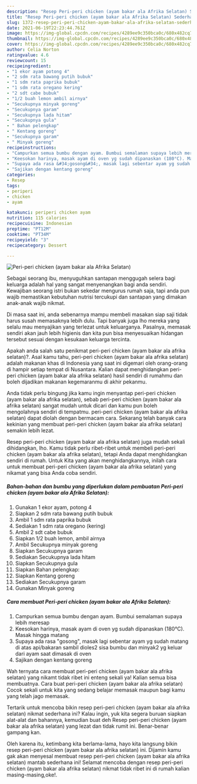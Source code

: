 ```yaml
---
description: "Resep Peri-peri chicken (ayam bakar ala Afrika Selatan) Sederhana dan Mudah Dibuat"
title: "Resep Peri-peri chicken (ayam bakar ala Afrika Selatan) Sederhana dan Mudah Dibuat"
slug: 1372-resep-peri-peri-chicken-ayam-bakar-ala-afrika-selatan-sederhana-dan-mudah-dibuat
date: 2021-06-19T22:23:44.761Z
image: https://img-global.cpcdn.com/recipes/4289ee9c350bca0c/680x482cq70/peri-peri-chicken-ayam-bakar-ala-afrika-selatan-foto-resep-utama.jpg
thumbnail: https://img-global.cpcdn.com/recipes/4289ee9c350bca0c/680x482cq70/peri-peri-chicken-ayam-bakar-ala-afrika-selatan-foto-resep-utama.jpg
cover: https://img-global.cpcdn.com/recipes/4289ee9c350bca0c/680x482cq70/peri-peri-chicken-ayam-bakar-ala-afrika-selatan-foto-resep-utama.jpg
author: Celia Norton
ratingvalue: 4.6
reviewcount: 15
recipeingredient:
- "1 ekor ayam potong 4"
- "2 sdm rata bawang putih bubuk"
- "1 sdm rata paprika bubuk"
- "1 sdm rata oregano kering"
- "2 sdt cabe bubuk"
- "1/2 buah lemon ambil airnya"
- "Secukupnya minyak goreng"
- "Secukupnya garam"
- "Secukupnya lada hitam"
- "Secukupnya gula"
- " Bahan pelengkap"
- " Kentang goreng"
- "Secukupnya garam"
- " Minyak goreng"
recipeinstructions:
- "Campurkan semua bumbu dengan ayam. Bumbui semalaman supaya lebih meresap"
- "Keesokan harinya, masak ayam di oven yg sudah dipanaskan (180°C). Masak hingga matang"
- "Supaya ada rasa &#34;gosong&#34;, masak lagi sebentar ayam yg sudah matang di atas api/bakaran sambil dioles2 sisa bumbu dan minyak2 yg keluar dari ayam saat dimasak di oven"
- "Sajikan dengan kentang goreng"
categories:
- Resep
tags:
- periperi
- chicken
- ayam

katakunci: periperi chicken ayam 
nutrition: 115 calories
recipecuisine: Indonesian
preptime: "PT12M"
cooktime: "PT34M"
recipeyield: "3"
recipecategory: Dessert

---
```



![Peri-peri chicken (ayam bakar ala Afrika Selatan)](https://img-global.cpcdn.com/recipes/4289ee9c350bca0c/680x482cq70/peri-peri-chicken-ayam-bakar-ala-afrika-selatan-foto-resep-utama.jpg)

Sebagai seorang ibu, menyuguhkan santapan menggugah selera bagi keluarga adalah hal yang sangat menyenangkan bagi anda sendiri. Kewajiban seorang istri bukan sekedar mengurus rumah saja, tapi anda pun wajib memastikan kebutuhan nutrisi tercukupi dan santapan yang dimakan anak-anak wajib nikmat.

Di masa  saat ini, anda sebenarnya mampu membeli masakan siap saji tidak harus susah memasaknya lebih dulu. Tapi banyak juga lho mereka yang selalu mau menyajikan yang terlezat untuk keluarganya. Pasalnya, memasak sendiri akan jauh lebih higienis dan kita pun bisa menyesuaikan hidangan tersebut sesuai dengan kesukaan keluarga tercinta. 



Apakah anda salah satu penikmat peri-peri chicken (ayam bakar ala afrika selatan)?. Asal kamu tahu, peri-peri chicken (ayam bakar ala afrika selatan) adalah makanan khas di Indonesia yang saat ini digemari oleh orang-orang di hampir setiap tempat di Nusantara. Kalian dapat menghidangkan peri-peri chicken (ayam bakar ala afrika selatan) hasil sendiri di rumahmu dan boleh dijadikan makanan kegemaranmu di akhir pekanmu.

Anda tidak perlu bingung jika kamu ingin menyantap peri-peri chicken (ayam bakar ala afrika selatan), sebab peri-peri chicken (ayam bakar ala afrika selatan) sangat mudah untuk dicari dan kamu pun boleh mengolahnya sendiri di tempatmu. peri-peri chicken (ayam bakar ala afrika selatan) dapat diolah dengan bermacam cara. Sekarang telah banyak cara kekinian yang membuat peri-peri chicken (ayam bakar ala afrika selatan) semakin lebih lezat.

Resep peri-peri chicken (ayam bakar ala afrika selatan) juga mudah sekali dihidangkan, lho. Kamu tidak perlu ribet-ribet untuk membeli peri-peri chicken (ayam bakar ala afrika selatan), tetapi Anda dapat menghidangkan sendiri di rumah. Untuk Kita yang akan menghidangkannya, inilah cara untuk membuat peri-peri chicken (ayam bakar ala afrika selatan) yang nikamat yang bisa Anda coba sendiri.

<!--inarticleads1-->

##### Bahan-bahan dan bumbu yang diperlukan dalam pembuatan Peri-peri chicken (ayam bakar ala Afrika Selatan):

1. Gunakan 1 ekor ayam, potong 4
1. Siapkan 2 sdm rata bawang putih bubuk
1. Ambil 1 sdm rata paprika bubuk
1. Sediakan 1 sdm rata oregano (kering)
1. Ambil 2 sdt cabe bubuk
1. Siapkan 1/2 buah lemon, ambil airnya
1. Ambil Secukupnya minyak goreng
1. Siapkan Secukupnya garam
1. Sediakan Secukupnya lada hitam
1. Siapkan Secukupnya gula
1. Siapkan  Bahan pelengkap:
1. Siapkan  Kentang goreng
1. Sediakan Secukupnya garam
1. Gunakan  Minyak goreng




<!--inarticleads2-->

##### Cara membuat Peri-peri chicken (ayam bakar ala Afrika Selatan):

1. Campurkan semua bumbu dengan ayam. Bumbui semalaman supaya lebih meresap
1. Keesokan harinya, masak ayam di oven yg sudah dipanaskan (180°C). Masak hingga matang
1. Supaya ada rasa &#34;gosong&#34;, masak lagi sebentar ayam yg sudah matang di atas api/bakaran sambil dioles2 sisa bumbu dan minyak2 yg keluar dari ayam saat dimasak di oven
1. Sajikan dengan kentang goreng




Wah ternyata cara membuat peri-peri chicken (ayam bakar ala afrika selatan) yang nikamt tidak ribet ini enteng sekali ya! Kalian semua bisa membuatnya. Cara buat peri-peri chicken (ayam bakar ala afrika selatan) Cocok sekali untuk kita yang sedang belajar memasak maupun bagi kamu yang telah jago memasak.

Tertarik untuk mencoba bikin resep peri-peri chicken (ayam bakar ala afrika selatan) nikmat sederhana ini? Kalau ingin, yuk kita segera buruan siapkan alat-alat dan bahannya, kemudian buat deh Resep peri-peri chicken (ayam bakar ala afrika selatan) yang lezat dan tidak rumit ini. Benar-benar gampang kan. 

Oleh karena itu, ketimbang kita berlama-lama, hayo kita langsung bikin resep peri-peri chicken (ayam bakar ala afrika selatan) ini. Dijamin kamu gak akan menyesal membuat resep peri-peri chicken (ayam bakar ala afrika selatan) mantab sederhana ini! Selamat mencoba dengan resep peri-peri chicken (ayam bakar ala afrika selatan) nikmat tidak ribet ini di rumah kalian masing-masing,oke!.


